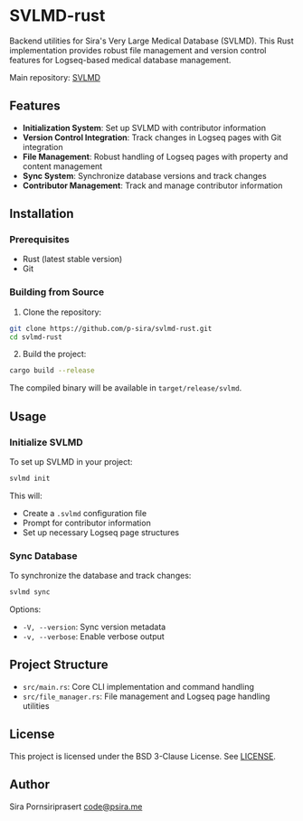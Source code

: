 # SVLMD-rust

Backend utilities for Sira's Very Large Medical Database (SVLMD). This Rust implementation provides robust file management and version control features for Logseq-based medical database management.

Main repository: [SVLMD](https://github.com/p-sira/SVLMD)

## Features

- **Initialization System**: Set up SVLMD with contributor information
- **Version Control Integration**: Track changes in Logseq pages with Git integration
- **File Management**: Robust handling of Logseq pages with property and content management
- **Sync System**: Synchronize database versions and track changes
- **Contributor Management**: Track and manage contributor information

## Installation

### Prerequisites

- Rust (latest stable version)
- Git

### Building from Source

1. Clone the repository:
```bash
git clone https://github.com/p-sira/svlmd-rust.git
cd svlmd-rust
```

2. Build the project:
```bash
cargo build --release
```

The compiled binary will be available in `target/release/svlmd`.

## Usage

### Initialize SVLMD

To set up SVLMD in your project:

```bash
svlmd init
```

This will:
- Create a `.svlmd` configuration file
- Prompt for contributor information
- Set up necessary Logseq page structures

### Sync Database

To synchronize the database and track changes:

```bash
svlmd sync
```

Options:
- `-V, --version`: Sync version metadata
- `-v, --verbose`: Enable verbose output

## Project Structure

- `src/main.rs`: Core CLI implementation and command handling
- `src/file_manager.rs`: File management and Logseq page handling utilities

## License

This project is licensed under the BSD 3-Clause License. See [LICENSE](LICENSE).

## Author

Sira Pornsiriprasert <code@psira.me>